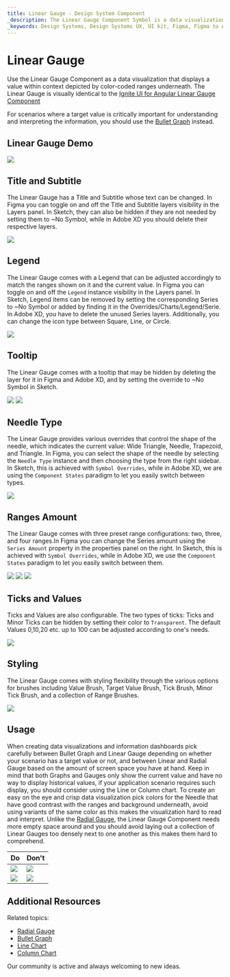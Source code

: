 ```yaml
---
title: Linear Gauge - Design System Component
_description: The Linear Gauge Component Symbol is a data visualization that displays a value in a certain context.
_keywords: Design Systems, Design Systems UX, UI kit, Figma, Figma to Angular, Export code from Figma, Figma to HTML, Figma UI kits, Sketch, Ignite UI for Angular, Sketch to Angular, Angular, Angular Design System, Export code from Sketch, Design Kits for Angular, Sketch HTML, Sketch to HTML, Sketch UI kits, Adobe XD, Adobe XD to Angular, Export code from Adobe XD, Adobe XD to HTML, Adobe XD UI kits
---
```


# Linear Gauge

Use the Linear Gauge Component as a data visualization that displays a value within context depicted by color-coded ranges underneath. The Linear Gauge is visually identical to the [Ignite UI for Angular Linear Gauge Component](https://www.infragistics.com/products/ignite-ui-angular/angular/components/lineargauge.html)

For scenarios where a target value is critically important for understanding and interpreting the information, you should use the [Bullet Graph](bullet-graph.md) instead.

## Linear Gauge Demo

<img class="responsive-img" src="../images/linear_gauge_three_ranges_demo.png" srcset="../images/linear_gauge_three_ranges_demo@2x.png 2x" />

## Title and Subtitle

The Linear Gauge has a Title and Subtitle whose text can be changed. In Figma you can toggle on and off the Title and Subtitle layers visibility in the Layers panel. In Sketch, they can also be hidden if they are not needed by setting them to ~No Symbol, while in Adobe XD you should delete their respective layers.

<img class="responsive-img" src="../images/linear_gauge_title.png" srcset="../images/linear_gauge_title@2x.png 2x" />

## Legend

The Linear Gauge comes with a Legend that can be adjusted accordingly to match the ranges shown on it and the current value. In Figma you can toggle on and off the `Legend` instance visibility in the Layers panel. In Sketch, Legend items can be removed by setting the corresponding Series to ~No Symbol or added by finding it in the Overrides/Charts/Legend/Serie. In Adobe XD, you have to delete the unused Series layers. Additionally, you can change the icon type between Square, Line, or Circle.

<img class="responsive-img" src="../images/linear_gauge_legend.png" srcset="../images/linear_gauge_legend@2x.png 2x" />

## Tooltip

The Linear Gauge comes with a tooltip that may be hidden by deleting the layer for it in Figma and Adobe XD, and by setting the override to ~No Symbol in Sketch.

<img class="responsive-img" src="../images/linear_gauge_tooltip-off.png" srcset="../images/linear_gauge_tooltip-off@2x.png 2x" />
<img class="responsive-img" src="../images/linear_gauge_tooltip-on.png" srcset="../images/linear_gauge_tooltip-on@2x.png 2x" />

## Needle Type

The Linear Gauge provides various overrides that control the shape of the needle, which indicates the current value: Wide Triangle, Needle, Trapezoid, and Triangle. In Figma, you can select the shape of the needle by selecting the `Needle Type` instance and then choosing the type from the right sidebar. In Sketch, this is achieved with `Symbol Overrides`, while in Adobe XD, we are using the `Component States` paradigm to let you easily switch between types.

<img class="responsive-img" src="../images/linear_gauge_needle_type.png" srcset="../images/linear_gauge_needle_type@2x.png 2x" />

## Ranges Amount

The Linear Gauge comes with three preset range configurations: two, three, and four ranges.In Figma you can change the Series amount using the `Series Amount` property in the properties panel on the right. In Sketch, this is achieved with `Symbol Overrides`, while in Adobe XD, we use the `Component States` paradigm to let you easily switch between them.

<img class="responsive-img" src="../images/linear_gauge_two_ranges.png" srcset="../images/linear_gauge_two_ranges@2x.png 2x" />
<img class="responsive-img" src="../images/linear_gauge_three_ranges.png" srcset="../images/linear_gauge_three_ranges@2x.png 2x" />
<img class="responsive-img" src="../images/linear_gauge_four_ranges.png" srcset="../images/linear_gauge_four_ranges@2x.png 2x" />

## Ticks and Values

Ticks and Values are also configurable. The two types of ticks: Ticks and Minor Ticks can be hidden by setting their color to `Transparent`. The default Values 0,10,20 etc. up to 100 can be adjusted according to one's needs.

<img class="responsive-img" src="../images/linear_gauge_values.png" srcset="../images/linear_gauge_values@2x.png 2x" />

## Styling

The Linear Gauge comes with styling flexibility through the various options for brushes including Value Brush, Target Value Brush, Tick Brush, Minor Tick Brush, and a collection of Range Brushes.

<img class="responsive-img" src="../images/linear_gauge_styling.png" srcset="../images/linear_gauge_styling@2x.png 2x" />

## Usage

When creating data visualizations and information dashboards pick carefully between Bullet Graph and Linear Gauge depending on whether your scenario has a target value or not, and between Linear and Radial Gauge based on the amount of screen space you have at hand. Keep in mind that both Graphs and Gauges only show the current value and have no way to display historical values, if your application scenario requires such display, you should consider using the Line or Column chart.
To create an easy on the eye and crisp data visualization pick colors for the Needle that have good contrast with the ranges and background underneath, avoid using variants of the same color as this makes the visualization hard to read and interpret. Unlike the [Radial Gauge](radial-gauge.md), the Linear Gauge Component needs more empty space around and you should avoid laying out a collection of Linear Gauges too densely next to one another as this makes them hard to comprehend.

| Do                                                                                 | Don't                                                                                  |
| ---------------------------------------------------------------------------------- | -------------------------------------------------------------------------------------- |
| <img class="responsive-img" src="../images/linear_gauge_do1.png" srcset="../images/linear_gauge_do1@2x.png 2x" /> | <img class="responsive-img" src="../images/linear_gauge_dont1.png" srcset="../images/linear_gauge_dont1@2x.png 2x" /> |
| <img class="responsive-img" src="../images/linear_gauge_do2.png" srcset="../images/linear_gauge_do2@2x.png 2x" /> | <img class="responsive-img" src="../images/linear_gauge_dont2.png" srcset="../images/linear_gauge_dont2@2x.png 2x" /> |

## Additional Resources

Related topics:

- [Radial Gauge](radial-gauge.md)
- [Bullet Graph](bullet-graph.md)
- [Line Chart](line-chart.md)
- [Column Chart](column-chart.md)

Our community is active and always welcoming to new ideas.
